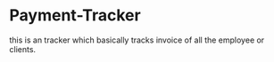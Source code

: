 # Payment-Tracker
this is an tracker which basically tracks invoice of all the employee or clients.
